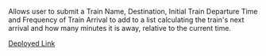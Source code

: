 Allows user to submit a Train Name, Destination, Initial Train Departure Time and Frequency of Train Arrival to add to a list calculating the train's next arrival and how many minutes it is away, relative to the current time.

[Deployed Link](https://chris-milan.github.io/Train-Scheduler/)
